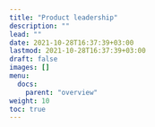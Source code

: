 ```yaml
---
title: "Product leadership"
description: ""
lead: ""
date: 2021-10-28T16:37:39+03:00
lastmod: 2021-10-28T16:37:39+03:00
draft: false
images: []
menu:
  docs:
    parent: "overview"
weight: 10
toc: true
---
```

